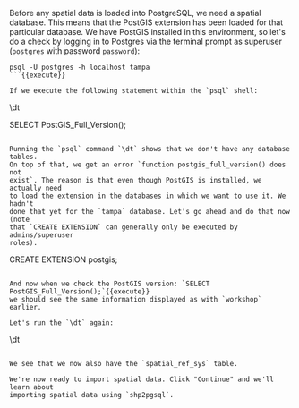 Before any spatial data is loaded into PostgreSQL, we need a spatial database. 
This means that the PostGIS extension has been loaded for that particular 
database. We have PostGIS installed in this environment, so let's do a check 
by logging in to Postgres via the terminal prompt as superuser (`postgres` with
 password `password`):

```
psql -U postgres -h localhost tampa
```{{execute}}

If we execute the following statement within the `psql` shell:

```
\dt

SELECT PostGIS_Full_Version();
```{{execute}}

Running the `psql` command `\dt` shows that we don't have any database tables. 
On top of that, we get an error `function postgis_full_version() does not 
exist`. The reason is that even though PostGIS is installed, we actually need 
to load the extension in the databases in which we want to use it. We hadn't 
done that yet for the `tampa` database. Let's go ahead and do that now (note 
that `CREATE EXTENSION` can generally only be executed by admins/superuser 
roles).

```
CREATE EXTENSION postgis;
```{{execute}}

And now when we check the PostGIS version: `SELECT PostGIS_Full_Version();`{{execute}} 
we should see the same information displayed as with `workshop` earlier.
 
Let's run the `\dt` again:

```
\dt
```{{execute}}

We see that we now also have the `spatial_ref_sys` table.

We're now ready to import spatial data. Click "Continue" and we'll learn about 
importing spatial data using `shp2pgsql`.
